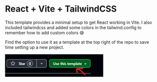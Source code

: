 # React + Vite + TailwindCSS

This template provides a minimal setup to get React working in Vite.
I also included tailwindcss and added some colors in the tailwind.config to remember how to add custom colors 😅

Find the option to use it as a template at the top right of the repo to save time setting up a new project.

![screenshot of repo settings that show the function: use this template](image.png)
